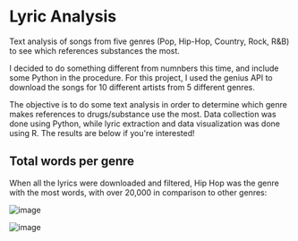 # Lyric Analysis
Text analysis of songs from five genres (Pop, Hip-Hop, Country, Rock, R&amp;B) to see which references substances the most.


I decided to do something different from numnbers this time, and include some Python in the procedure. For this project, I used the genius API to download the songs for 10 different artists from 5 different genres. 

The objective is to do some text analysis in order to determine which genre makes references to drugs/substance use the most. Data collection was done using Python, while lyric extraction and data visualization was done using R. The results are below if you're interested!


## Total words per genre

When all the lyrics were downloaded and filtered, Hip Hop was the genre with the most words, with over 20,000 in comparison to other genres: 


![image](https://user-images.githubusercontent.com/91495866/138732316-2f4cc004-07d1-4b4f-9450-b8a247eda654.png)

![image](https://user-images.githubusercontent.com/91495866/138732444-a2902f4a-7631-4d72-9c07-7b61dbbb754b.png)
